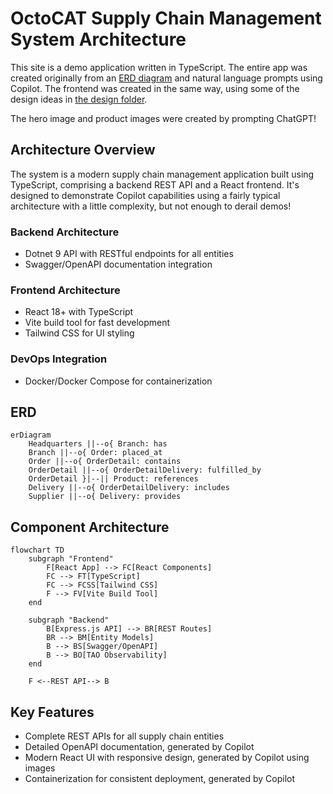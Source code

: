 # OctoCAT Supply Chain Management System Architecture

This site is a demo application written in TypeScript. The entire app was created originally from an [ERD diagram](../api/ERD.png) and natural language prompts using Copilot. The frontend was created in the same way, using some of the design ideas in [the design folder](./design/).

The hero image and product images were created by prompting ChatGPT!

## Architecture Overview

The system is a modern supply chain management application built using TypeScript, comprising a backend REST API and a React frontend. It's designed to demonstrate Copilot capabilities using a fairly typical architecture with a little complexity, but not enough to derail demos!

### Backend Architecture
- Dotnet 9 API with RESTful endpoints for all entities
- Swagger/OpenAPI documentation integration

### Frontend Architecture
- React 18+ with TypeScript
- Vite build tool for fast development
- Tailwind CSS for UI styling

### DevOps Integration
- Docker/Docker Compose for containerization

## ERD

```mermaid
erDiagram
    Headquarters ||--o{ Branch: has
    Branch ||--o{ Order: placed_at
    Order ||--o{ OrderDetail: contains
    OrderDetail ||--o{ OrderDetailDelivery: fulfilled_by
    OrderDetail }|--|| Product: references
    Delivery ||--o{ OrderDetailDelivery: includes
    Supplier ||--o{ Delivery: provides
```

## Component Architecture

```mermaid
flowchart TD
    subgraph "Frontend"
        F[React App] --> FC[React Components]
        FC --> FT[TypeScript]
        FC --> FCSS[Tailwind CSS]
        F --> FV[Vite Build Tool]
    end
    
    subgraph "Backend"
        B[Express.js API] --> BR[REST Routes]
        BR --> BM[Entity Models]
        B --> BS[Swagger/OpenAPI]
        B --> BO[TAO Observability]
    end
    
    F <--REST API--> B
```

## Key Features

- Complete REST APIs for all supply chain entities
- Detailed OpenAPI documentation, generated by Copilot
- Modern React UI with responsive design, generated by Copilot using images
- Containerization for consistent deployment, generated by Copilot